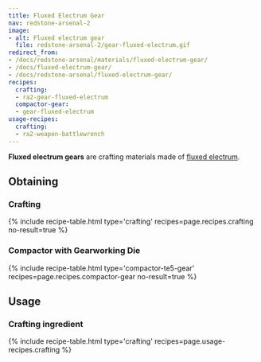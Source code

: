 ```yaml
---
title: Fluxed Electrum Gear
nav: redstone-arsenal-2
image:
- alt: Fluxed electrum gear
  file: redstone-arsenal-2/gear-fluxed-electrum.gif
redirect_from:
- /docs/redstone-arsenal/materials/fluxed-electrum-gear/
- /docs/fluxed-electrum-gear/
- /docs/redstone-arsenal/fluxed-electrum-gear/
recipes:
  crafting:
  - ra2-gear-fluxed-electrum
  compactor-gear:
  - gear-fluxed-electrum
usage-recipes:
  crafting:
  - ra2-weapon-battlewrench
---
```


**Fluxed electrum gears** are crafting materials made of [fluxed
electrum](/docs/redstone-arsenal-2/fluxed-electrum-ingot/).


Obtaining
---------

### Crafting
{% include recipe-table.html type='crafting' recipes=page.recipes.crafting no-result=true %}

### Compactor with Gearworking Die
{% include recipe-table.html type='compactor-te5-gear' recipes=page.recipes.compactor-gear no-result=true %}


Usage
-----

### Crafting ingredient
{% include recipe-table.html type='crafting' recipes=page.usage-recipes.crafting %}
